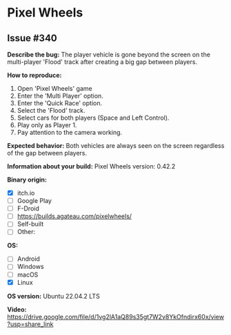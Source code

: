# Pixel Wheels

## Issue #340

**Describe the bug:** The player vehicle is gone beyond the screen on the multi-player 'Flood' track after creating a big gap between players.

**How to reproduce:**

1. Open 'Pixel Wheels' game
2. Enter the 'Multi Player' option.
3. Enter the 'Quick Race' option.
4. Select the 'Flood' track.
5. Select cars for both players (Space and Left Control).
6. Play only as Player 1.
7. Pay attention to the camera working.

**Expected behavior:** Both vehicles are always seen on the screen regardless of the gap between players.

**Information about your build:** Pixel Wheels version: 0.42.2

**Binary origin:**

- [x] itch.io
- [ ] Google Play
- [ ] F-Droid
- [ ] https://builds.agateau.com/pixelwheels/
- [ ] Self-built
- [ ] Other:

**OS:**

- [ ] Android
- [ ] Windows
- [ ] macOS
- [x] Linux

**OS version:** Ubuntu 22.04.2 LTS

**Video:** https://drive.google.com/file/d/1vg2lA1aQ89s35gt7W2v8YkOfndirx60x/view?usp=share_link
